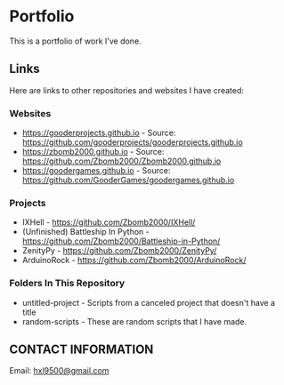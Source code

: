 # Portfolio
This is a portfolio of work I've done.

## Links
Here are links to other repositories and websites I have created:

### Websites
 - https://gooderprojects.github.io - Source: https://github.com/gooderprojects/gooderprojects.github.io
 - https://zbomb2000.github.io - Source: https://github.com/Zbomb2000/Zbomb2000.github.io
 - https://goodergames.github.io - Source: https://github.com/GooderGames/goodergames.github.io

### Projects
 - IXHell - https://github.com/Zbomb2000/IXHell/
 - (Unfinished) Battleship In Python - https://github.com/Zbomb2000/Battleship-in-Python/
 - ZenityPy - https://github.com/Zbomb2000/ZenityPy/
 - ArduinoRock - https://github.com/Zbomb2000/ArduinoRock/

### Folders In This Repository
 - untitled-project - Scripts from a canceled project that doesn't have a title
 - random-scripts - These are random scripts that I have made.

## CONTACT INFORMATION
Email: hxl9500@gmail.com
